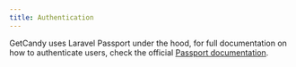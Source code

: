 ```yaml
---
title: Authentication
---
```


GetCandy uses Laravel Passport under the hood, for full documentation on how to authenticate users, check the official [Passport documentation](https://laravel.com/docs/5.7/passport).